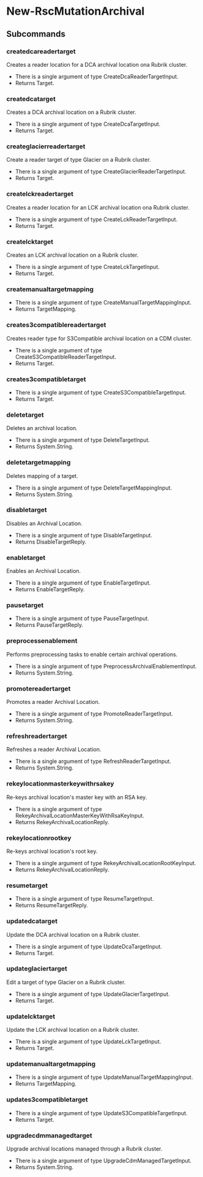 # New-RscMutationArchival
## Subcommands
### createdcareadertarget
Creates a reader location for a DCA archival location ona Rubrik cluster.

- There is a single argument of type CreateDcaReaderTargetInput.
- Returns Target.
### createdcatarget
Creates a DCA archival location on a Rubrik cluster.

- There is a single argument of type CreateDcaTargetInput.
- Returns Target.
### createglacierreadertarget
Create a reader target of type Glacier on a Rubrik cluster.

- There is a single argument of type CreateGlacierReaderTargetInput.
- Returns Target.
### createlckreadertarget
Creates a reader location for an LCK archival location ona Rubrik cluster.

- There is a single argument of type CreateLckReaderTargetInput.
- Returns Target.
### createlcktarget
Creates an LCK archival location on a Rubrik cluster.

- There is a single argument of type CreateLckTargetInput.
- Returns Target.
### createmanualtargetmapping
- There is a single argument of type CreateManualTargetMappingInput.
- Returns TargetMapping.
### creates3compatiblereadertarget
Creates reader type for S3Compatible archival location on a CDM cluster.

- There is a single argument of type CreateS3CompatibleReaderTargetInput.
- Returns Target.
### creates3compatibletarget
- There is a single argument of type CreateS3CompatibleTargetInput.
- Returns Target.
### deletetarget
Deletes an archival location.

- There is a single argument of type DeleteTargetInput.
- Returns System.String.
### deletetargetmapping
Deletes mapping of a target.

- There is a single argument of type DeleteTargetMappingInput.
- Returns System.String.
### disabletarget
Disables an Archival Location.

- There is a single argument of type DisableTargetInput.
- Returns DisableTargetReply.
### enabletarget
Enables an Archival Location.

- There is a single argument of type EnableTargetInput.
- Returns EnableTargetReply.
### pausetarget
- There is a single argument of type PauseTargetInput.
- Returns PauseTargetReply.
### preprocessenablement
Performs preprocessing tasks to enable certain archival operations.

- There is a single argument of type PreprocessArchivalEnablementInput.
- Returns System.String.
### promotereadertarget
Promotes a reader Archival Location.

- There is a single argument of type PromoteReaderTargetInput.
- Returns System.String.
### refreshreadertarget
Refreshes a reader Archival Location.

- There is a single argument of type RefreshReaderTargetInput.
- Returns System.String.
### rekeylocationmasterkeywithrsakey
Re-keys archival location's master key with an RSA key.

- There is a single argument of type RekeyArchivalLocationMasterKeyWithRsaKeyInput.
- Returns RekeyArchivalLocationReply.
### rekeylocationrootkey
Re-keys archival location's root key.

- There is a single argument of type RekeyArchivalLocationRootKeyInput.
- Returns RekeyArchivalLocationReply.
### resumetarget
- There is a single argument of type ResumeTargetInput.
- Returns ResumeTargetReply.
### updatedcatarget
Update the DCA archival location on a Rubrik cluster.

- There is a single argument of type UpdateDcaTargetInput.
- Returns Target.
### updateglaciertarget
Edit a target of type Glacier on a Rubrik cluster.

- There is a single argument of type UpdateGlacierTargetInput.
- Returns Target.
### updatelcktarget
Update the LCK archival location on a Rubrik cluster.

- There is a single argument of type UpdateLckTargetInput.
- Returns Target.
### updatemanualtargetmapping
- There is a single argument of type UpdateManualTargetMappingInput.
- Returns TargetMapping.
### updates3compatibletarget
- There is a single argument of type UpdateS3CompatibleTargetInput.
- Returns Target.
### upgradecdmmanagedtarget
Upgrade archival locations managed through a Rubrik cluster.

- There is a single argument of type UpgradeCdmManagedTargetInput.
- Returns System.String.
